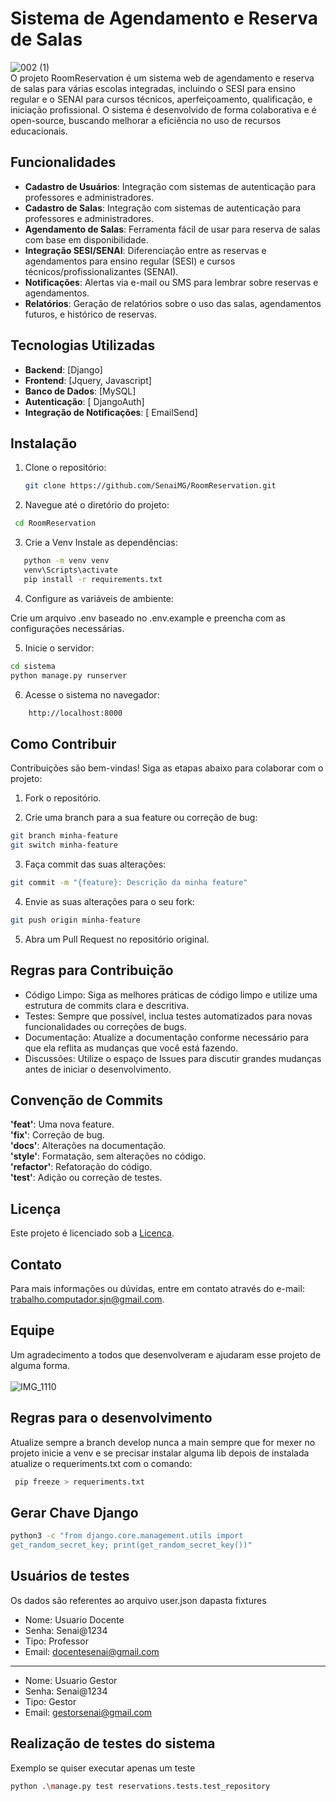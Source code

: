# Sistema de Agendamento e Reserva de Salas
![002 (1)](https://github.com/user-attachments/assets/013238f6-5049-43a0-81a9-4f028f9be239)
<br>
O projeto RoomReservation é um sistema web de agendamento e reserva de salas para várias escolas integradas, incluindo o SESI para ensino regular e o SENAI para cursos técnicos, aperfeiçoamento, qualificação, e iniciação profissional. O sistema é desenvolvido de forma colaborativa e é open-source, buscando melhorar a eficiência no uso de recursos educacionais.

## Funcionalidades

- **Cadastro de Usuários**: Integração com sistemas de autenticação para professores e administradores.
- **Cadastro de Salas**: Integração com sistemas de autenticação para professores e administradores.
- **Agendamento de Salas**: Ferramenta fácil de usar para reserva de salas com base em disponibilidade.
- **Integração SESI/SENAI**: Diferenciação entre as reservas e agendamentos para ensino regular (SESI) e cursos técnicos/profissionalizantes (SENAI).
- **Notificações**: Alertas via e-mail ou SMS para lembrar sobre reservas e agendamentos.
- **Relatórios**: Geração de relatórios sobre o uso das salas, agendamentos futuros, e histórico de reservas.

## Tecnologias Utilizadas

- **Backend**: [Django]
- **Frontend**: [Jquery, Javascript]
- **Banco de Dados**: [MySQL]
- **Autenticação**: [ DjangoAuth]
- **Integração de Notificações**: [ EmailSend]

## Instalação

1. Clone o repositório:
   ```bash
   git clone https://github.com/SenaiMG/RoomReservation.git
   ```

2. Navegue até o diretório do projeto:
  ```bash
   cd RoomReservation
   ```
3. Crie a Venv Instale as dependências:
```bash
   python -m venv venv
   venv\Scripts\activate
   pip install -r requirements.txt
   ```

4. Configure as variáveis de ambiente:

Crie um arquivo .env baseado no .env.example e preencha com as configurações necessárias.

5. Inicie o servidor:

```bash
cd sistema
python manage.py runserver 
```


6. Acesse o sistema no navegador:

```bash
    http://localhost:8000
```

## Como Contribuir
Contribuições são bem-vindas! Siga as etapas abaixo para colaborar com o projeto:

1. Fork o repositório.

2. Crie uma branch para a sua feature ou correção de bug:

```bash
git branch minha-feature
git switch minha-feature
```

3. Faça commit das suas alterações:

```bash
git commit -m "{feature}: Descrição da minha feature"
```

4. Envie as suas alterações para o seu fork:

```bash
git push origin minha-feature
```

5. Abra um Pull Request no repositório original.

## Regras para Contribuição

- Código Limpo: Siga as melhores práticas de código limpo e utilize uma estrutura de commits clara e descritiva.
- Testes: Sempre que possível, inclua testes automatizados para novas funcionalidades ou correções de bugs.
- Documentação: Atualize a documentação conforme necessário para que ela reflita as mudanças que você está fazendo.
- Discussões: Utilize o espaço de Issues para discutir grandes mudanças antes de iniciar o desenvolvimento.

## Convenção de Commits

**'feat'**: Uma nova feature.<br>
**'fix'**: Correção de bug.<br>
**'docs'**: Alterações na documentação.<br>
**'style'**: Formatação, sem alterações no código.<br>
**'refactor'**: Refatoração do código.<br>
**'test'**: Adição ou correção de testes.<br>

## Licença
Este projeto é licenciado sob a [Licença](LICENSE).

## Contato

Para mais informações ou dúvidas, entre em contato através do e-mail: trabalho.computador.sjn@gmail.com.



## Equipe
Um agradecimento a todos que desenvolveram e ajudaram esse projeto de alguma forma.
<br><br>
![IMG_1110](https://github.com/user-attachments/assets/deb65cff-28a7-4a96-9952-98c858a0f69c)















## Regras para o desenvolvimento 
Atualize sempre a branch develop nunca a main 
sempre que for mexer no projeto inicie a venv e se precisar instalar alguma lib depois de instalada atualize o requeriments.txt
com o comando: 

```bash
 pip freeze > requeriments.txt
```

## Gerar Chave Django

```bash
python3 -c "from django.core.management.utils import 
get_random_secret_key; print(get_random_secret_key())"
```

## Usuários de testes
Os dados são referentes ao arquivo user.json dapasta fixtures

- Nome: Usuario Docente
- Senha: Senai@1234
- Tipo: Professor
- Email: docentesenai@gmail.com
---
- Nome: Usuario Gestor
- Senha: Senai@1234
- Tipo: Gestor
- Email: gestorsenai@gmail.com

## Realização de testes do sistema
Exemplo se quiser executar apenas um teste
```bash
python .\manage.py test reservations.tests.test_repository
```